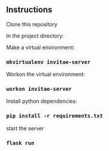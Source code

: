 ## Instructions

Clone this repository

In the project directory:

Make a virtual environment:<br>
### `mkvirtualenv invitae-server`

Workon the virtual environment:<br>

### `workon invitae-server`

Install python dependencies:<br>
### `pip install -r requirements.txt`

start the server<br>
### `flask run`